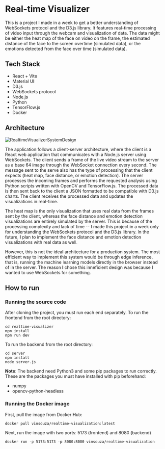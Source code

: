 # Real-time Visualizer
This is a project I made in a week to get a better understanding of WebSockets protocol and the D3.js library. It features real-time processing of video input through the webcam and visualization of data. The data might be either the heat map of the face on video on the frame, the estimated distance of the face to the screen overtime (simulated data), or the emotions detected from the face over time (simulated data).

## Tech Stack
- React + Vite
- Material UI
- D3.js
- WebSockets protocol
- Node.js
- Python
- TensorFlow.js
- Docker

## Architecture
![RealtimeVisualizerSystemDesign](https://github.com/user-attachments/assets/161f56b9-6563-46b8-b5a3-429afcc02195)

The application follows a client-server architecture, where the client is a React web application that communicates with a Node.js server using WebSockets. The client sends a frame of the live video stream to the server as a base 64 image through the WebSocket connection every second. The message sent to the serve also has the type of processing that the client expects (heat map, face distance, or emotion detection).
The server processes the incoming frames and performs the requested analysis using Python scripts written with OpenCV and TensorFlow.js. The processed data is then sent back to the client a JSON formatted to be compatible with D3.js charts. The client receives the processed data and updates the visualizations in real-time.

The heat map is the only visualization that uses real data from the frames sent by the client, whereas the face distance and emotion detection visualizations are entirely simulated by the server. This is because of the processing complexity and lack of time -- I made this project in a week only for understanding the WebSockets protocol and the D3.js library. In the future, I plan to implement the face distance and emotion detection visualizations with real data as well.

However, this is not the ideal architecture for a production system. The most efficient way to implement this system would be through edge inference, that is, running the machine learning models directly in the browser instead of in the server. The reason I chose this inneficient design was because I wanted to use WebSockets for something.

## How to run

### Running the source code

After cloning the project, you must run each end separately. To run the frontend from the root directory:

```
cd realtime-visualizer
npm install
npm run dev
```
To run the backend from the root directory:

```
cd server
npm install
node server.js
```

**Note**: The backend need Python3 and some pip packages to run correctly. These are the packages you must have installed with pip beforehand:
- numpy
- opencv-python-headless
  
### Running the Docker image
First, pull the image from Docker Hub:

```
docker pull vinsouza/realtime-visualization:latest
```

Next, run the image with two ports: 5173 (frontend) and 8080 (backend)

```
docker run -p 5173:5173 -p 8080:8080 vinsouza/realtime-visualization
```


